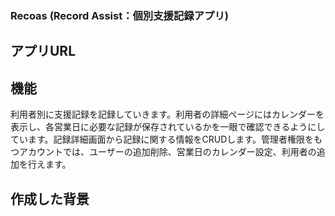### Recoas (Record Assist：個別支援記録アプリ)


## アプリURL

## 機能
利用者別に支援記録を記録していきます。利用者の詳細ページにはカレンダーを表示し、各営業日に必要な記録が保存されているかを一眼で確認できるようにしています。記録詳細画面から記録に関する情報をCRUDします。管理者権限をもつアカウントでは、ユーザーの追加削除、営業日のカレンダー設定、利用者の追加を行えます。

## 作成した背景

